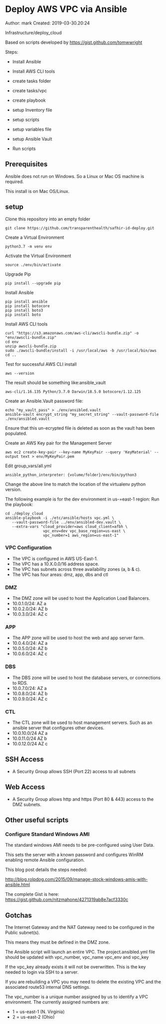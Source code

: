 # Deploy AWS VPC via Ansible

 
Author: mark
Created: 2019-03-30.20:24

Infrastructure/deploy_cloud

Based on scripts developed by https://gist.github.com/tomwwright

Steps:
- Install Ansible
- Install AWS CLI tools

- create tasks folder
- create tasks/vpc
- create playbook
- setup Inventory file

- setup scripts
- setup variables file
- setup Ansible Vault


- Run scripts

## Prerequisites

Ansible does not run on Windows. So a Linux or Mac OS machine is required.

This install is on Mac OS/Linux.

## setup

Clone this repository into an empty folder

    git clone https://github.com/transparenthealth/safhir-id-deploy.git

Create a Virtual Environment
    
    python3.7 -m venv env 

Activate the Virtual Environment
    
    source ./env/bin/activate
    
Upgrade Pip
    
    pip install --upgrade pip

Install Ansible

    pip install ansible
    pip install botocore
    pip install boto3
    pip install boto
    
Install AWS CLI tools

    curl "https://s3.amazonaws.com/aws-cli/awscli-bundle.zip" -o "env/awscli-bundle.zip"
    cd env
    unzip awscli-bundle.zip
    sudo ./awscli-bundle/install -i /usr/local/aws -b /usr/local/bin/aws  
    cd ..

Test for successful AWS CLI install

    aws --version
    
The result should be something like:ansible_vault

    aws-cli/1.16.135 Python/3.7.0 Darwin/18.5.0 botocore/1.12.125
    
Create an Ansible.Vault password file:

    echo "my_vault_pass" > ./env/ansibled.vault
    ansible-vault encrypt_string "my_secret_string" --vault-password-file ./env/ansibled.vault
    
Ensure that this un-ecrypted file is deleted as soon as the vault 
has been populated.    

Create an AWS Key pair for the Management Server

    aws ec2 create-key-pair --key-name MyKeyPair --query 'KeyMaterial' --output text > env/MyKeyPair.pem
    
    
Edit group_vars/all.yml

    ansible_python_interpreter: {volume/folder}/env/bin/python3

Change the above line to match the location of the virtualenv 
python version.

The following example is for the dev environment in us-=east-1 region:
Run the playbook:

    cd ./deploy_cloud
    ansible-playbook -i ./etc/ansible/hosts vpc.yml \
       --vault-password-file ../env/ansibled-dev.vault \
       --extra-vars "cloud_provider=aws cloud_client=afbh \
                     vpc_env=dev vpc_base_region=us-east \
                     vpc_number=1 aws_region=us-east-1"


### VPC Configuration

- The VPC is configured in AWS US-East-1.
- The VPC has a 10.X.0.0/16 address space.
- The VPC has subnets across three availability zones (a, b & c).
- The VPC has four areas: dmz, app, dbs and ctl

### DMZ

- The DMZ zone will be used to host the Application Load Balancers.
- 10.0.1.0/24: AZ a
- 10.0.2.0/24: AZ b
- 10.0.3.0/24: AZ c

### APP

- The APP zone will be used to host the web and app server farm.
- 10.0.4.0/24: AZ a
- 10.0.5.0/24: AZ b
- 10.0.6.0/24: AZ c

### DBS

- The DBS zone will be used to host the database servers, or connections to RDS.
- 10.0.7.0/24: AZ a
- 10.0.8.0/24: AZ b
- 10.0.9.0/24: AZ c

### CTL
- The CTL zone will be used to host management servers. Such as an ansible server that configures other devices.
- 10.0.10.0/24 AZ a
- 10.0.11.0/24 AZ b
- 10.0.12.0/24 AZ c


## SSH Access 
 
- A Security Group allows SSH (Port 22) access to all subnets

## Web Access

- A Security Group allows http and https (Port 80 & 443) access to the DMZ subnets.

## Other useful scripts
 
### Configure Standard Windows AMI
 
The standard windows AMI needs to be pre-configured using User Data.
 
This sets the server with a known password and configures WinRM enabling remote Ansible configuration.
 
This blog post details the steps needed: 
 
http://blog.rolpdog.com/2015/09/manage-stock-windows-amis-with-ansible.html
 
The complete Gist is here:
https://gist.github.com/nitzmahone/4271319ab8e7acf3330c

## Gotchas

The Internet Gateway and the NAT Gateway need to be configured in the Public subnet(s).

This means they must be defined in the DMZ zone.

The Ansible script will launch an entire VPC. The project.ansibled.yml file 
should be updated with vpc_number, vpc_name vpc_env and vpc_key

If the vpc_key already exists it will not be overwritten. 
This is the key needed to login via SSH to a server.

If you are rebuilding a VPC you may need to delete the existing VPC and
the associated route53 internal DNS settings.

The vpc_number is a unique number assigned by us to identify a VPC environment.
The currently assigned numbers are:

- 1 = us-east-1 (N. Virginia)
- 2 = us-east-2 (Ohio)


 
